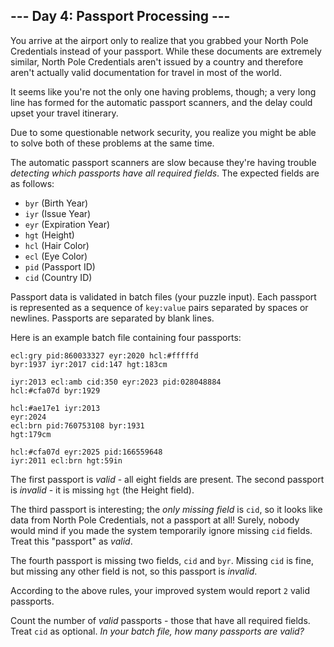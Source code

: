 ## \-\-- Day 4: Passport Processing \-\--

You arrive at the airport only to realize that you grabbed your North
Pole Credentials instead of your passport. While these documents are
extremely similar, North Pole Credentials aren\'t issued by a country
and therefore aren\'t actually valid documentation for travel in most of
the world.

It seems like you\'re not the only one having problems, though; a very
long line has formed for the automatic passport scanners, and the delay
could upset your travel itinerary.

Due to some questionable network security, you realize you might be able
to solve both of these problems at the same time.

The automatic passport scanners are slow because they\'re having trouble
*detecting which passports have all required fields*. The expected
fields are as follows:

-   `byr` (Birth Year)
-   `iyr` (Issue Year)
-   `eyr` (Expiration Year)
-   `hgt` (Height)
-   `hcl` (Hair Color)
-   `ecl` (Eye Color)
-   `pid` (Passport ID)
-   `cid` (Country ID)

Passport data is validated in batch files (your puzzle input). Each
passport is represented as a sequence of `key:value` pairs separated by
spaces or newlines. Passports are separated by blank lines.

Here is an example batch file containing four passports:

    ecl:gry pid:860033327 eyr:2020 hcl:#fffffd
    byr:1937 iyr:2017 cid:147 hgt:183cm

    iyr:2013 ecl:amb cid:350 eyr:2023 pid:028048884
    hcl:#cfa07d byr:1929

    hcl:#ae17e1 iyr:2013
    eyr:2024
    ecl:brn pid:760753108 byr:1931
    hgt:179cm

    hcl:#cfa07d eyr:2025 pid:166559648
    iyr:2011 ecl:brn hgt:59in

The first passport is *valid* - all eight fields are present. The second
passport is *invalid* - it is missing `hgt` (the Height field).

The third passport is interesting; the *only missing field* is `cid`, so
it looks like data from North Pole Credentials, not a passport at all!
Surely, nobody would mind if you made the system temporarily ignore
missing `cid` fields. Treat this \"passport\" as *valid*.

The fourth passport is missing two fields, `cid` and `byr`. Missing
`cid` is fine, but missing any other field is not, so this passport is
*invalid*.

According to the above rules, your improved system would report `2`
valid passports.

Count the number of *valid* passports - those that have all required
fields. Treat `cid` as optional. *In your batch file, how many passports
are valid?*
